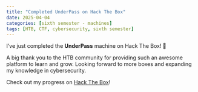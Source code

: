 ```yaml
---
title: "Completed UnderPass on Hack The Box"
date: 2025-04-04
categories: [sixth semester - machines]
tags: [HTB, CTF, cybersecurity, sixth semester]
---
```


I’ve just completed the **UnderPass** machine on Hack The Box! 🎉

A big thank you to the HTB community for providing such an awesome platform to learn and grow. Looking forward to more boxes and expanding my knowledge in cybersecurity. 

Check out my progress on [Hack The Box](https://www.hackthebox.com/achievement/machine/1242702/641)!

